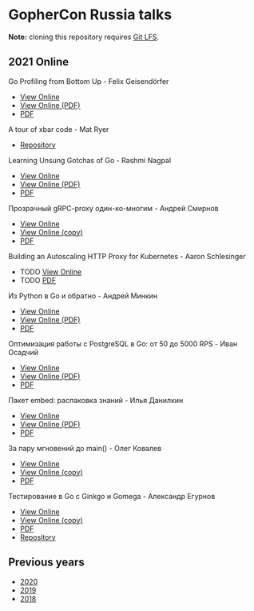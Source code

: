 # GopherCon Russia talks

**Note:** cloning this repository requires [Git LFS](https://git-lfs.github.com).

## 2021 Online

Go Profiling from Bottom Up - Felix Geisendörfer
- [View Online](https://docs.google.com/presentation/d/1-u0Mk3-j8ST07X4w25jWtdTcsE-ltczGHwxdMz-zBR8/edit)
- [View Online (PDF)](https://speakerdeck.com/gopherconrussia/go-profiling-from-bottom-up-felix-geisendorfer)
- [PDF](https://github.com/GopherConRu/talks/blob/main/2021/Go%20Profiling%20From%20Bottom%20Up%20-%20Felix%20Geisend%C3%B6rfer.pdf)

A tour of xbar code - Mat Ryer
- [Repository](https://github.com/matryer/xbar)

Learning Unsung Gotchas of Go - Rashmi Nagpal
- [View Online](https://docs.google.com/presentation/d/1jJi5hQ9LXn1U8MBIXfvykhjmCtmgyTDHxmQwzq8XefM/edit)
- [View Online (PDF)](https://speakerdeck.com/gopherconrussia/learning-unsung-gotchas-of-go-rashmi-nagpal)
- [PDF](https://github.com/GopherConRu/talks/blob/main/2021/Learning%20Unsung%20Gotchas%20in%20Go%20-%20Rashmi%20Nagpal.pdf)

Прозрачный gRPC-proxy один-ко-многим - Андрей Смирнов
- [View Online](https://speakerdeck.com/smira/transparent-grpc-gateway-in-go)
- [View Online (copy)](https://speakerdeck.com/gopherconrussia/prozrachnyi-grpc-proxy-odin-ko-mnoghim-andriei-smirnov)
- [PDF](https://github.com/GopherConRu/talks/blob/main/2021/Transparent%20one-to-many%20gRPC%20proxy%20-%20Andrey%20Smirnov.pdf)

Building an Autoscaling HTTP Proxy for Kubernetes - Aaron Schlesinger
- TODO [View Online]()
- TODO [PDF]()

Из Python в Go и обратно - Андрей Минкин
- [View Online](https://docs.google.com/presentation/d/15FegvKYIDmQUjvnC74bjmxfSQbtGPdh5BVHJFyUuGeE/edit)
- [View Online (PDF)](https://speakerdeck.com/gopherconrussia/iz-python-v-go-i-obratno-andriei-minkin)
- [PDF](https://github.com/GopherConRu/talks/blob/main/2021/From%20Python%20to%20Go%20and%20back%20-%20Andrew%20Minkin.pdf)

Оптимизация работы с PostgreSQL в Go: от 50 до 5000 RPS - Иван Осадчий
- [View Online](https://docs.google.com/presentation/d/1hnwopHPTve6Hj-i5qy32wYXLDGMLLA8imvNFGeNdQY4/edit)
- [View Online (PDF)](https://speakerdeck.com/gopherconrussia/optimizatsiia-raboty-s-postgresql-v-go-ot-50-do-5000-rps-ivan-osadchii)
- [PDF](https://github.com/GopherConRu/talks/blob/main/2021/PostgreSQL%20optimization%20in%20Go%20-%20from%2050%20to%205000%20RPS%20-%20Ivan%20Osadchiy.pdf)

Пакет embed: распаковка знаний - Илья Данилкин
- [View Online](https://docs.google.com/presentation/d/1m9jcEQE9kUzfSbgj7kTPRsFLkaZQwjZ5NasA--ysK8w/edit)
- [View Online (PDF)](https://speakerdeck.com/gopherconrussia/pakiet-embed-raspakovka-znanii-il-ia-danilkin)
- [PDF](https://github.com/GopherConRu/talks/blob/main/2021/Embed%20package%20-%20unpacking%20knowledge%20-%20Ilya%20Danilkin.pdf)

За пару мгновений до main() - Олег Ковалев
- [View Online](https://speakerdeck.com/olegkovalov/za-paru-mghnovienii-do-main)
- [View Online (copy)](https://speakerdeck.com/gopherconrussia/za-paru-mghnovienii-do-main-oliegh-kovaliev)
- [PDF](https://github.com/GopherConRu/talks/blob/main/2021/A%20second%20before%20calling%20main%20-%20Oleg%20Kovalov.pdf)

Тестирование в Go c Ginkgo и Gomega - Александр Егурнов
- [View Online](https://speakerdeck.com/egurnov/tiestirovaniie-v-go-s-ginkgo-and-gomega)
- [View Online (copy)](https://speakerdeck.com/gopherconrussia/tiestirovaniie-v-go-c-ginkgo-i-gomega-alieksandr-ieghurnov)
- [PDF](https://github.com/GopherConRu/talks/blob/main/2021/Testing%20in%20Go%20with%20Ginkgo%20and%20Gomega%20-%20Alexander%20Egurnov.pdf)
- [Repository](https://github.com/egurnov/ginkgo-talk-2021-pub)


## Previous years

- [2020](https://github.com/GopherConRu/talks/tree/main/2020)
- [2019](https://github.com/GopherConRu/talks/tree/main/2019)
- [2018](https://github.com/GopherConRu/talks/tree/main/2018)
